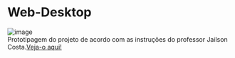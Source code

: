 # Web-Desktop
![image](https://github.com/LuizaMGama/Web-Desktop/assets/164073139/64e36e1d-2ac9-422c-8827-068c7c65f1fa)
<br>
Prototipagem do projeto de acordo com as instruções do professor Jailson Costa.[Veja-o aqui!](https://www.figma.com/design/rZfhuZ8tnimKVgyZCoIDGH/PROJETO09?node-id=0-1&t=jEGimV5wt4eeyBzJ-0)
